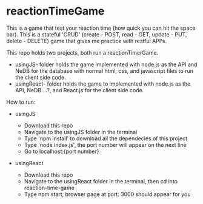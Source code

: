 # reactionTimeGame
This is a game that test your reaction time (how quick you can hit the space bar). This is a stateful 'CRUD' (create - POST, read - GET, update - PUT, delete - DELETE) game that gives me practice with restful API's.

This repo holds two projects, both run a reactionTimerGame. 
- usingJS- folder holds the game implemented with node.js as the API and NeDB for the database with normal html, css, and javascript files to run the client side code.
- usingReact- folder holds the game to implemented with node.js as the API, NeDB ...?, and React.js for the client side code.

How to run:
  - usingJS
    - Download this repo
    - Navigate to the usingJS folder in the terminal
    - Type 'npm install' to download all the dependecies of this project
    - Type 'node index.js', the port number will appear on the next line
    - Go to localhost:{port number}

  - usingReact
    - Download this repo
    - Navigate to the usingReact folder in the terminal, then cd into reaction-time-game
    - Type npm start, browser page at port: 3000 should appear for you
